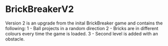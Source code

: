 # BrickBreakerV2

Version 2 is an upgrade from the inital BrickBreaker game and contains the following:
1 - Ball projects in a random direction 
2 - Bricks are in different colours every time the game is loaded.
3 - Second level is added with an obstacle.
